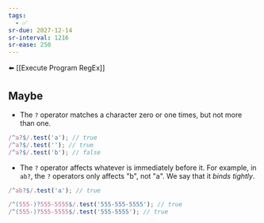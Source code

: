 ```yaml
---
tags:
  - ✅
sr-due: 2027-12-14
sr-interval: 1216
sr-ease: 250
---
```


⬅️ [[Execute Program RegEx]]
## Maybe
- The `?` operator matches a character zero or one times, but not more than one.
```js
/^a?$/.test('a'); // true
/^a?$/.test(''); // true
/^a?$/.test('b'); // false
```
- The `?` operator affects whatever is immediately before it. For example, in `ab?`, the `?` operators only affects "b", not "a". We say that it _binds tightly_.

```js
/^ab?$/.test('a'); // true

/^(555-)?555-5555$/.test('555-555-5555'); // true
/^(555-)?555-5555$/.test('555-5555'); // true
```